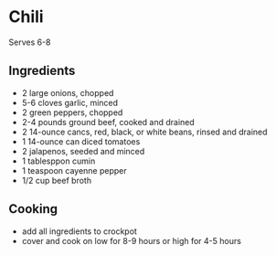 # Chili

Serves 6-8

## Ingredients

* 2 large onions, chopped
* 5-6 cloves garlic, minced
* 2 green peppers, chopped
* 2-4 pounds ground beef, cooked and drained
* 2 14-ounce cancs, red, black, or white beans, rinsed and drained
* 1 14-ounce can diced tomatoes
* 2 jalapenos, seeded and minced
* 1 tablesppon cumin
* 1 teaspoon cayenne pepper 
* 1/2 cup beef broth 

## Cooking

* add all ingredients to crockpot
* cover and cook on low for 8-9 hours or high for 4-5 hours
